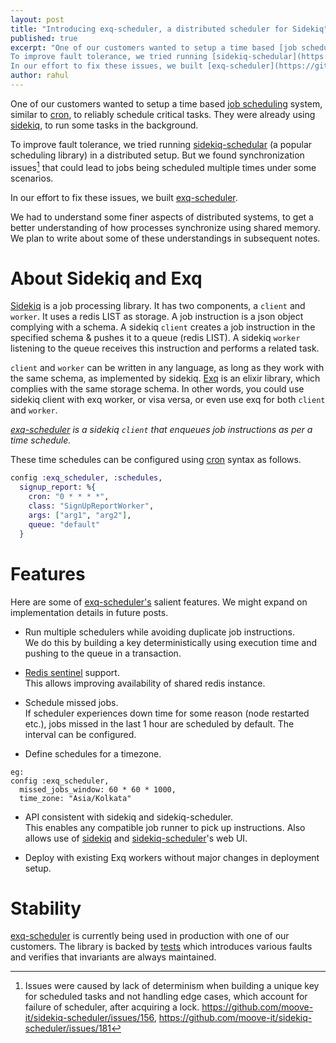 ```yaml
---
layout: post
title: "Introducing exq-scheduler, a distributed scheduler for Sidekiq"
published: true
excerpt: "One of our customers wanted to setup a time based [job scheduling](https://en.wikipedia.org/wiki/Job_scheduler) system, similar to [cron](https://en.wikipedia.org/wiki/Cron), to reliably schedule critical tasks. They were already using [sidekiq](https://github.com/mperham/sidekiq), to run some tasks in the background.
To improve fault tolerance, we tried running [sidekiq-schedular](https://github.com/moove-it/sidekiq-scheduler) (a popular scheduling library) in a distributed setup. But we found synchronization issues that could lead to jobs being scheduled multiple times under some scenarios.
In our effort to fix these issues, we built [exq-scheduler](https://github.com/activesphere/exq-scheduler)."
author: rahul
---
```


One of our customers wanted to setup a time based [job scheduling](https://en.wikipedia.org/wiki/Job_scheduler) system, similar to [cron](https://en.wikipedia.org/wiki/Cron), to reliably schedule critical tasks. They were already using [sidekiq](https://github.com/mperham/sidekiq), to run some tasks in the background.

To improve fault tolerance, we tried running [sidekiq-schedular](https://github.com/moove-it/sidekiq-scheduler) (a popular scheduling library) in a distributed setup. But we found synchronization issues[^first] that could lead to jobs being scheduled multiple times under some scenarios.

In our effort to fix these issues, we built [exq-scheduler](https://github.com/activesphere/exq-scheduler).

We had to understand some finer aspects of distributed systems, to get a better understanding of how processes synchronize using shared memory. We plan to write about some of these understandings in subsequent notes.

# About Sidekiq and Exq

[Sidekiq](https://github.com/mperham/sidekiq) is a job processing library. It has two components, a `client` and `worker`. It uses a redis LIST as storage. A job instruction is a json object complying with a schema. A sidekiq `client` creates a job instruction in the specified schema & pushes it to a queue (redis LIST). A sidekiq `worker` listening to the queue receives this instruction and performs a related task.

`client` and `worker` can be written in any language, as long as they work with the same schema, as implemented by sidekiq. [Exq](https://github.com/akira/exq) is an elixir library, which complies with the same storage schema. In other words, you could use sidekiq client with exq worker, or visa versa, or even use exq for both `client` and `worker`.

*[exq-scheduler](https://github.com/activesphere/exq-scheduler) is a sidekiq `client` that enqueues job instructions as per a time schedule.*

These time schedules can be configured using [cron](https://en.wikipedia.org/wiki/Cron) syntax as follows.

```elixir
config :exq_scheduler, :schedules,
  signup_report: %{
    cron: "0 * * * *",
    class: "SignUpReportWorker",
    args: ["arg1", "arg2"],
    queue: "default"
  }
```

# Features

Here are some of [exq-scheduler's](https://github.com/activesphere/exq-scheduler) salient features. We might expand on implementation details in future posts.

- Run multiple schedulers while avoiding duplicate job instructions.\
	We do this by building a key deterministically using execution time and pushing to the queue in a transaction.

- [Redis sentinel](https://redis.io/topics/sentinel) support.\
	This allows improving availability of shared redis instance.

- Schedule missed jobs.\
	If scheduler experiences down time for some reason (node restarted etc.), jobs missed in the last 1 hour are scheduled by default. The interval can be configured.

- Define schedules for a timezone.
```
eg:
config :exq_scheduler,
  missed_jobs_window: 60 * 60 * 1000,
  time_zone: "Asia/Kolkata"
```

- API consistent with sidekiq and sidekiq-scheduler.\
 This enables any compatible job runner to pick up instructions.
 Also allows use of [sidekiq](https://github.com/mperham/sidekiq/wiki/Monitoring#web-ui) and [sidekiq-scheduler](https://github.com/moove-it/sidekiq-scheduler#sidekiq-web-integration)'s web UI.

- Deploy with existing Exq workers without major changes in deployment setup.

# Stability

[exq-scheduler](https://github.com/activesphere/exq-scheduler) is currently being used in production with one of our customers. The library is backed by [tests](https://github.com/activesphere/exq-scheduler/tree/master/test) which introduces various faults and verifies that invariants are always maintained.

[^first]: Issues were caused by lack of determinism when building a unique key for scheduled tasks and not handling edge cases, which account for failure of scheduler, after acquiring a lock.  https://github.com/moove-it/sidekiq-scheduler/issues/156, https://github.com/moove-it/sidekiq-scheduler/issues/181
